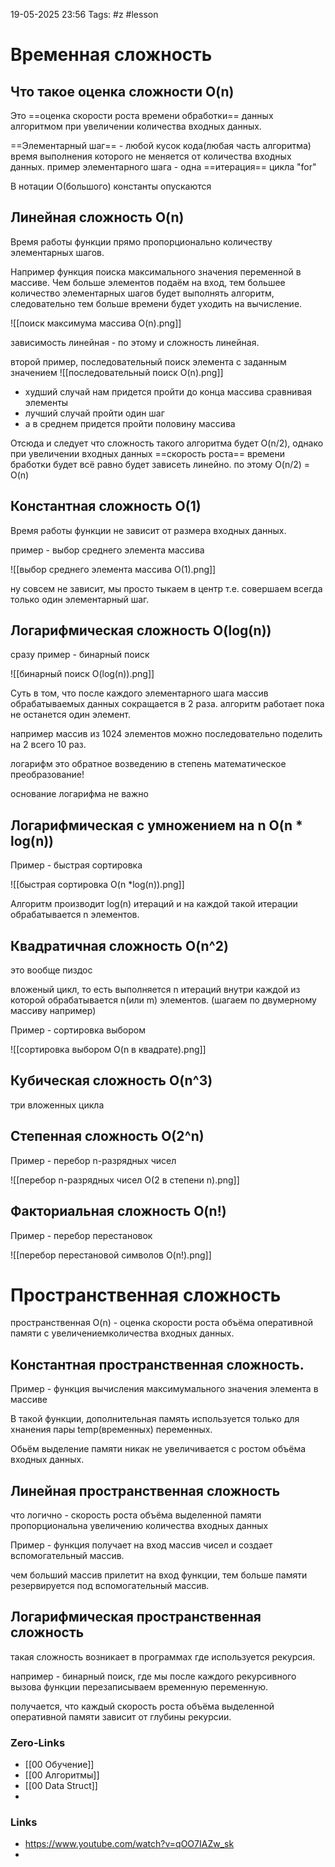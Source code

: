 19-05-2025 23:56
Tags: #z #lesson 
# Временная сложность
## Что такое оценка сложности O(n)
 
Это ==оценка скорости роста времени обработки== данных алгоритмом при увеличении количества входных данных.


==Элементарный шаг== - любой кусок кода(любая часть алгоритма) время выполнения которого не меняется от количества входных данных.
пример элементарного шага - одна ==итерация== цикла "for"

В нотации O(большого) константы опускаются

## Линейная сложность O(n)

Время работы функции прямо пропорционально количеству элементарных шагов.

Например функция поиска максимального значения переменной в массиве. Чем больше элементов подаём на вход, тем большее количество элементарных шагов будет выполнять алгоритм, следовательно тем больше времени будет уходить на вычисление.

![[поиск максимума массива O(n).png]]

зависимость линейная - по этому и сложность линейная.

второй пример, последовательный поиск элемента с заданным значением
![[последовательный поиск O(n).png]]
- худший случай нам придется пройти до конца массива сравнивая элементы
- лучший случай пройти один шаг
- а в среднем придется пройти половину массива

Отсюда и следует что сложность такого алгоритма будет O(n/2), однако при увеличении входных данных ==скорость роста== времени бработки будет всё равно будет зависеть линейно. по этому O(n/2) = O(n)

## Константная сложность O(1)

Время работы функции не зависит от размера входных данных.

пример - выбор среднего элемента массива

![[выбор среднего элемента массива O(1).png]]

ну совсем не зависит, мы просто тыкаем в центр т.е. совершаем всегда только один элементарный шаг.

## Логарифмическая сложность O(log(n))

сразу пример - бинарный поиск

![[бинарный поиск O(log(n)).png]]

Суть в том, что после каждого элементарного шага массив обрабатываемых данных сокращается в 2 раза. алгоритм работает пока не останется один элемент.

например массив из 1024 элементов можно последовательно поделить на 2 всего 10 раз.

логарифм это обратное возведению в степень математическое преобразование!

основание логарифма не важно

##  Логарифмическая с умножением на n O(n * log(n))

Пример - быстрая сортировка

![[быстрая сортировка O(n *log(n)).png]]

Алгоритм производит log(n) итераций и на каждой такой итерации обрабатывается n элементов.

## Квадратичная сложность O(n^2)

это вообще пиздос

вложеный цикл, то есть выполняется n итераций внутри каждой из которой обрабатывается n(или m) элементов.
(шагаем по двумерному массиву например)

Пример - сортировка выбором

![[сортировка выбором O(n в квадрате).png]]

## Кубическая сложность O(n^3)

три вложенных цикла

## Степенная сложность O(2^n)

Пример - перебор n-разрядных чисел

![[перебор n-разрядных чисел O(2 в степени n).png]]

## Факториальная сложность O(n!)

Пример - перебор перестановок

![[перебор перестановой символов O(n!).png]]


# Пространственная сложность

пространственная O(n) - оценка скорости роста объёма оперативной памяти с увеличениемколичества входных данных.

## Константная пространственная сложность.

Пример - функция вычисления максимумального значения элемента в массиве

В такой функции, дополнительная память используется только для хнанения пары temp(временных) переменных. 

Обьём выделение памяти никак не увеличивается с ростом объёма входных данных.

## Линейная пространственная сложность

что логично - скорость роста объёма выделенной памяти пропорциональна увеличению количества входных данных

Пример - функция получает на вход массив чисел и создает вспомогательный массив.

чем больший массив прилетит на вход функции, тем больше памяти резервируется под вспомогательный массив.

## Логарифмическая пространственная сложность

такая сложность возникает в программах где используется рекурсия.

например - бинарный поиск, где мы после каждого рекурсивного вызова функции перезаписываем временную переменную.

получается, что каждый скорость роста объёма выделенной оперативной памяти зависит от глубины рекурсии.
 

### Zero-Links
- [[00 Обучение]]
- [[00 Алгоритмы]]
- [[00 Data Struct]]
-

### Links
- https://www.youtube.com/watch?v=qOO7IAZw_sk
- 

